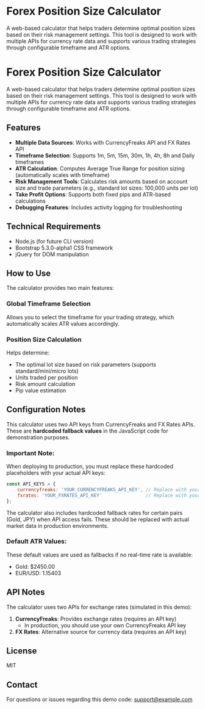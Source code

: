 # Forex Position Size Calculator

A web-based calculator that helps traders determine optimal position sizes based on their risk management settings. This tool is designed to work with multiple APIs for currency rate data and supports various trading strategies through configurable timeframe and ATR options.

# Forex Position Size Calculator

A web-based calculator that helps traders determine optimal position sizes based on their risk management settings. This tool is designed to work with multiple APIs for currency rate data and supports various trading strategies through configurable timeframe and ATR options.

## Features

- **Multiple Data Sources**: Works with CurrencyFreaks API and FX Rates API
- **Timeframe Selection**: Supports 1m, 5m, 15m, 30m, 1h, 4h, 8h and Daily timeframes
- **ATR Calculation**: Computes Average True Range for position sizing (automatically scales with timeframe)
- **Risk Management Tools**: Calculates risk amounts based on account size and trade parameters (e.g., standard lot sizes: 100,000 units per lot)
- **Take Profit Options**: Supports both fixed pips and ATR-based calculations
- **Debugging Features**: Includes activity logging for troubleshooting

## Technical Requirements

- Node.js (for future CLI version)
- Bootstrap 5.3.0-alpha1 CSS framework
- jQuery for DOM manipulation

## How to Use

The calculator provides two main features:

### Global Timeframe Selection
Allows you to select the timeframe for your trading strategy, which automatically scales ATR values accordingly.

### Position Size Calculation
Helps determine:
- The optimal lot size based on risk parameters (supports standard/mini/micro lots)
- Units traded per position
- Risk amount calculation
- Pip value estimation

## Configuration Notes

This calculator uses two API keys from CurrencyFreaks and FX Rates APIs. These are **hardcoded fallback values** in the JavaScript code for demonstration purposes.

### Important Note:
When deploying to production, you must replace these hardcoded placeholders with your actual API keys:

```javascript
const API_KEYS = {
    currencyfreaks: 'YOUR_CURRENCYFREAKS_API_KEY', // Replace with your CurrencyFreaks key
    fxrates: 'YOUR_FXRATES_API_KEY'                // Replace with your FX Rates key
};
```

The calculator also includes hardcoded fallback rates for certain pairs (Gold, JPY) when API access fails. These should be replaced with actual market data in production environments.

### Default ATR Values:
These default values are used as fallbacks if no real-time rate is available:

- Gold: $2450.00
- EUR/USD: 1.15403

## API Notes

The calculator uses two APIs for exchange rates (simulated in this demo):

1. **CurrencyFreaks**: Provides exchange rates (requires an API key)
   - In production, you should use your own CurrencyFreaks API key
2. **FX Rates**: Alternative source for currency data (requires an API key)

## License

MIT

## Contact
For questions or issues regarding this demo code:
support@example.com
